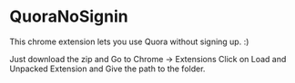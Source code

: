 # QuoraNoSignin
This chrome extension lets you use Quora without signing up. :)

Just download the zip and Go to Chrome -> Extensions
Click on Load and Unpacked Extension and Give the path to the folder.
